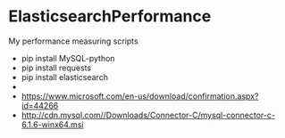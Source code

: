 # ElasticsearchPerformance
My performance measuring scripts

 - pip install MySQL-python
 - pip install requests
 - pip install elasticsearch
 - 
 - https://www.microsoft.com/en-us/download/confirmation.aspx?id=44266
 - http://cdn.mysql.com//Downloads/Connector-C/mysql-connector-c-6.1.6-winx64.msi
